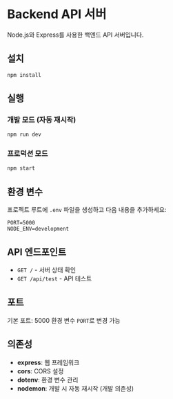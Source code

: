 # Backend API 서버

Node.js와 Express를 사용한 백엔드 API 서버입니다.

## 설치

```bash
npm install
```

## 실행

### 개발 모드 (자동 재시작)
```bash
npm run dev
```

### 프로덕션 모드
```bash
npm start
```

## 환경 변수

프로젝트 루트에 `.env` 파일을 생성하고 다음 내용을 추가하세요:

```
PORT=5000
NODE_ENV=development
```

## API 엔드포인트

- `GET /` - 서버 상태 확인
- `GET /api/test` - API 테스트

## 포트

기본 포트: 5000
환경 변수 `PORT`로 변경 가능

## 의존성

- **express**: 웹 프레임워크
- **cors**: CORS 설정
- **dotenv**: 환경 변수 관리
- **nodemon**: 개발 시 자동 재시작 (개발 의존성) 